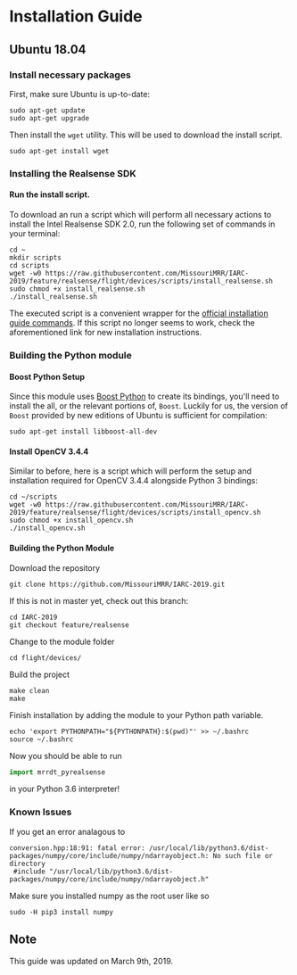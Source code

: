 # Installation Guide
## Ubuntu 18.04
### Install necessary packages
First, make sure Ubuntu is up-to-date:
```
sudo apt-get update
sudo apt-get upgrade
```
Then install the `wget` utility. This will be used to download the install script.
```
sudo apt-get install wget
```
### Installing the Realsense SDK
#### Run the install script.
To download an run a script which will perform all necessary actions to install the Intel Realsense SDK 2.0, run the following set of commands in your terminal:

```
cd ~
mkdir scripts
cd scripts
wget -w0 https://raw.githubusercontent.com/MissouriMRR/IARC-2019/feature/realsense/flight/devices/scripts/install_realsense.sh
sudo chmod +x install_realsense.sh
./install_realsense.sh
```
The executed script is a convenient wrapper for the [official installation guide commands](https://realsense.intel.com/sdk-2/#install). If this script no longer seems to work, check the aforementioned link for new installation instructions.

### Building the Python module
#### Boost Python Setup
Since this module uses [Boost Python](https://www.boost.org/doc/libs/1_69_0/libs/python/doc/html/index.html) to create its bindings, you'll need to install the all, or the relevant portions of, `Boost`. Luckily for us, the version of `Boost` provided by new editions of Ubuntu is sufficient for compilation:
```
sudo apt-get install libboost-all-dev
```
#### Install OpenCV 3.4.4
Similar to before, here is a script which will perform the setup and installation required for OpenCV 3.4.4 alongside Python 3 bindings:
```
cd ~/scripts
wget -w0 https://raw.githubusercontent.com/MissouriMRR/IARC-2019/feature/realsense/flight/devices/scripts/install_opencv.sh
sudo chmod +x install_opencv.sh
./install_opencv.sh
```

#### Building the Python Module
Download the repository
```
git clone https://github.com/MissouriMRR/IARC-2019.git
```
If this is not in master yet, check out this branch:
```
cd IARC-2019
git checkout feature/realsense
```
Change to the module folder
```
cd flight/devices/
```
Build the project
```
make clean
make
```
Finish installation by adding the module to your Python path variable.
```
echo 'export PYTHONPATH="${PYTHONPATH}:$(pwd)"' >> ~/.bashrc
source ~/.bashrc
```
Now you should be able to run 
```Python
import mrrdt_pyrealsense
```
in your Python 3.6 interpreter!

### Known Issues
If you get an error analagous to
```
conversion.hpp:18:91: fatal error: /usr/local/lib/python3.6/dist-packages/numpy/core/include/numpy/ndarrayobject.h: No such file or directory
 #include "/usr/local/lib/python3.6/dist-packages/numpy/core/include/numpy/ndarrayobject.h"
```
Make sure you installed numpy as the root user like so
```
sudo -H pip3 install numpy
```

## Note

This guide was updated on March 9th, 2019.


